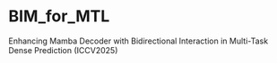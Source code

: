 # BIM_for_MTL
Enhancing Mamba Decoder with Bidirectional Interaction in Multi-Task Dense Prediction (ICCV2025)
